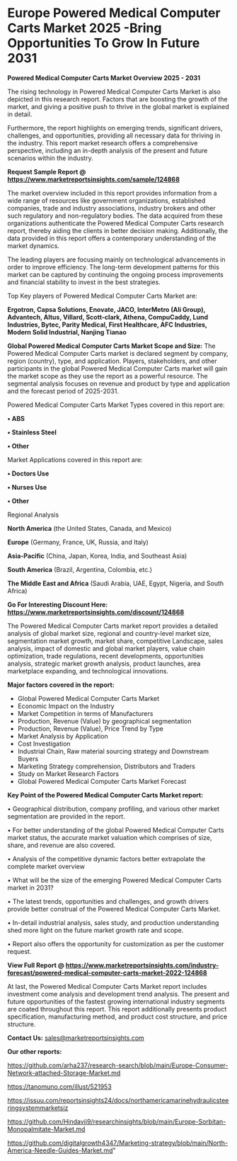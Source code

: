 # Europe Powered Medical Computer Carts Market 2025 -Bring Opportunities To Grow In Future 2031

<Strong> Powered Medical Computer Carts Market Overview 2025 - 2031</strong>

The rising technology in Powered Medical Computer Carts Market is also depicted in this research report. Factors that are boosting the growth of the market, and giving a positive push to thrive in the global market is explained in detail.

Furthermore, the report highlights on emerging trends, significant drivers, challenges, and opportunities, providing all necessary data for thriving in the industry. This report market research offers a comprehensive perspective, including an in-depth analysis of the present and future scenarios within the industry.

<strong>Request Sample Report @ <a href=https://www.marketreportsinsights.com/sample/124868>https://www.marketreportsinsights.com/sample/124868</a></strong>

The market overview included in this report provides information from a wide range of resources like government organizations, established companies, trade and industry associations, industry brokers and other such regulatory and non-regulatory bodies. The data acquired from these organizations authenticate the Powered Medical Computer Carts research report, thereby aiding the clients in better decision making. Additionally, the data provided in this report offers a contemporary understanding of the market dynamics.

The leading players are focusing mainly on technological advancements in order to improve efficiency. The long-term development patterns for this market can be captured by continuing the ongoing process improvements and financial stability to invest in the best strategies.

Top Key players of Powered Medical Computer Carts Market are:

<strong>Ergotron, Capsa Solutions, Enovate, JACO, InterMetro (Ali Group), Advantech, Altus, Villard, Scott-clark, Athena, CompuCaddy, Lund Industries, Bytec, Parity Medical, First Healthcare, AFC Industries, Modern Solid Industrial, Nanjing Tianao</strong>

<strong><b>Global Powered Medical Computer Carts Market Scope and Size:</b></strong>
The Powered Medical Computer Carts market is declared segment by company, region (country), type, and application. Players, stakeholders, and other participants in the global Powered Medical Computer Carts market will gain the market scope as they use the report as a powerful resource. The segmental analysis focuses on revenue and product by type and application and the forecast period of 2025-2031.

Powered Medical Computer Carts Market Types covered in this report are:

<strong>• ABS

• Stainless Steel

• Other</strong>

Market Applications covered in this report are:

<strong>• Doctors Use

• Nurses Use

• Other</strong> 

Regional Analysis

<strong>North America</strong> (the United States, Canada, and Mexico)

<strong>Europe</strong> (Germany, France, UK, Russia, and Italy)

<strong>Asia-Pacific</strong> (China, Japan, Korea, India, and Southeast Asia)

<strong>South America</strong> (Brazil, Argentina, Colombia, etc.)

<strong>The Middle East and Africa</strong> (Saudi Arabia, UAE, Egypt, Nigeria, and South Africa)

<strong>Go For Interesting Discount Here: <a href=https://www.marketreportsinsights.com/discount/124868>https://www.marketreportsinsights.com/discount/124868</a></strong>

The Powered Medical Computer Carts market report provides a detailed analysis of global market size, regional and country-level market size, segmentation market growth, market share, competitive Landscape, sales analysis, impact of domestic and global market players, value chain optimization, trade regulations, recent developments, opportunities analysis, strategic market growth analysis, product launches, area marketplace expanding, and technological innovations.

<strong><b>Major factors covered in the report:</b></strong>
<ul>
  <li>Global Powered Medical Computer Carts Market </li>
  <li>Economic Impact on the Industry</li>
  <li>Market Competition in terms of Manufacturers</li>
  <li>Production, Revenue (Value) by geographical segmentation</li>
  <li>Production, Revenue (Value), Price Trend by Type</li>
  <li>Market Analysis by Application</li>
  <li>Cost Investigation</li>
  <li>Industrial Chain, Raw material sourcing strategy and Downstream Buyers</li>
  <li>Marketing Strategy comprehension, Distributors and Traders</li>
  <li>Study on Market Research Factors</li>
  <li>Global Powered Medical Computer Carts Market Forecast</li>
</ul>

<strong><b>Key Point of the Powered Medical Computer Carts Market report:</b></strong>

• Geographical distribution, company profiling, and various other market segmentation are provided in the report.

• For better understanding of the global Powered Medical Computer Carts market status, the accurate market valuation which comprises of size, share, and revenue are also covered.

• Analysis of the competitive dynamic factors better extrapolate the complete market overview

• What will be the size of the emerging Powered Medical Computer Carts market in 2031?

• The latest trends, opportunities and challenges, and growth drivers provide better construal of the Powered Medical Computer Carts Market.

• In-detail industrial analysis, sales study, and production understanding shed more light on the future market growth rate and scope.

• Report also offers the opportunity for customization as per the customer request.

<strong><b>View Full Report @ <a href=https://www.marketreportsinsights.com/industry-forecast/powered-medical-computer-carts-market-2022-124868>https://www.marketreportsinsights.com/industry-forecast/powered-medical-computer-carts-market-2022-124868</a></b></strong>


At last, the Powered Medical Computer Carts Market report includes investment come analysis and development trend analysis. The present and future opportunities of the fastest growing international industry segments are coated throughout this report. This report additionally presents product specification, manufacturing method, and product cost structure, and price structure.

<strong>Contact Us:</strong>
sales@marketreportsinsights.com

<strong>Our other reports:</strong>

<a href=https://github.com/arha237/research-search/blob/main/Europe-Consumer-Network-attached-Storage-Market.md>https://github.com/arha237/research-search/blob/main/Europe-Consumer-Network-attached-Storage-Market.md</a>

<a href=https://tanomuno.com/illust/521953>https://tanomuno.com/illust/521953</a>

<a href=https://issuu.com/reportsinsights24/docs/northamericamarinehydraulicsteeringsystemmarketsiz>https://issuu.com/reportsinsights24/docs/northamericamarinehydraulicsteeringsystemmarketsiz</a>

<a href=https://github.com/Hindavii9/researchinsights/blob/main/Europe-Sorbitan-Monopalmitate-Market.md>https://github.com/Hindavii9/researchinsights/blob/main/Europe-Sorbitan-Monopalmitate-Market.md</a>

<a href=https://github.com/digitalgrowth4347/Marketing-strategy/blob/main/North-America-Needle-Guides-Market.md>https://github.com/digitalgrowth4347/Marketing-strategy/blob/main/North-America-Needle-Guides-Market.md</a>"
